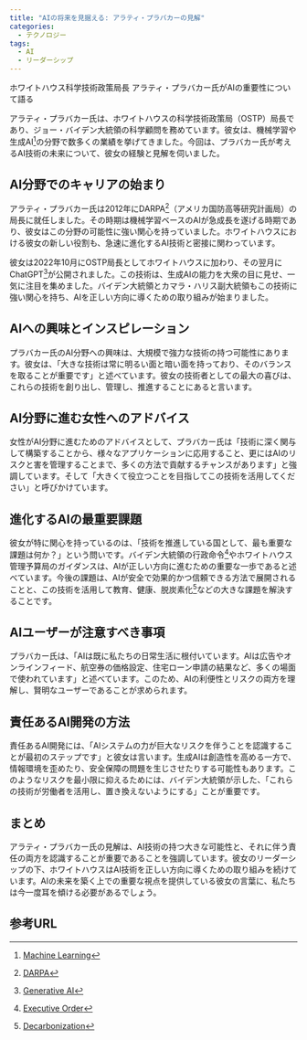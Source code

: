```yaml
---
title: "AIの将来を見据える: アラティ・プラバカーの見解"
categories:
  - テクノロジー
tags:
  - AI
  - リーダーシップ
---
```

ホワイトハウス科学技術政策局長 アラティ・プラバカー氏がAIの重要性について語る

アラティ・プラバカー氏は、ホワイトハウスの科学技術政策局（OSTP）局長であり、ジョー・バイデン大統領の科学顧問を務めています。彼女は、機械学習や生成AI[^1]の分野で数多くの業績を挙げてきました。今回は、プラバカー氏が考えるAI技術の未来について、彼女の経験と見解を伺いました。

## AI分野でのキャリアの始まり

アラティ・プラバカー氏は2012年にDARPA[^2]（アメリカ国防高等研究計画局）の局長に就任しました。その時期は機械学習ベースのAIが急成長を遂げる時期であり、彼女はこの分野の可能性に強い関心を持っていました。ホワイトハウスにおける彼女の新しい役割も、急速に進化するAI技術と密接に関わっています。

彼女は2022年10月にOSTP局長としてホワイトハウスに加わり、その翌月にChatGPT[^3]が公開されました。この技術は、生成AIの能力を大衆の目に見せ、一気に注目を集めました。バイデン大統領とカマラ・ハリス副大統領もこの技術に強い関心を持ち、AIを正しい方向に導くための取り組みが始まりました。

## AIへの興味とインスピレーション

プラバカー氏のAI分野への興味は、大規模で強力な技術の持つ可能性にあります。彼女は、「大きな技術は常に明るい面と暗い面を持っており、そのバランスを取ることが重要です」と述べています。彼女の技術者としての最大の喜びは、これらの技術を創り出し、管理し、推進することにあると言います。

## AI分野に進む女性へのアドバイス

女性がAI分野に進むためのアドバイスとして、プラバカー氏は「技術に深く関与して構築することから、様々なアプリケーションに応用すること、更にはAIのリスクと害を管理することまで、多くの方法で貢献するチャンスがあります」と強調しています。そして「大きくて役立つことを目指してこの技術を活用してください」と呼びかけています。

## 進化するAIの最重要課題

彼女が特に関心を持っているのは、「技術を推進している国として、最も重要な課題は何か？」という問いです。バイデン大統領の行政命令[^4]やホワイトハウス管理予算局のガイダンスは、AIが正しい方向に進むための重要な一歩であると述べています。今後の課題は、AIが安全で効果的かつ信頼できる方法で展開されることと、この技術を活用して教育、健康、脱炭素化[^5]などの大きな課題を解決することです。

## AIユーザーが注意すべき事項

プラバカー氏は、「AIは既に私たちの日常生活に根付いています。AIは広告やオンラインフィード、航空券の価格設定、住宅ローン申請の結果など、多くの場面で使われています」と述べています。このため、AIの利便性とリスクの両方を理解し、賢明なユーザーであることが求められます。

## 責任あるAI開発の方法

責任あるAI開発には、「AIシステムの力が巨大なリスクを伴うことを認識することが最初のステップです」と彼女は言います。生成AIは創造性を高める一方で、情報環境を歪めたり、安全保障の問題を生じさせたりする可能性もあります。このようなリスクを最小限に抑えるためには、バイデン大統領が示した、「これらの技術が労働者を活用し、置き換えないようにする」ことが重要です。

## まとめ

アラティ・プラバカー氏の見解は、AI技術の持つ大きな可能性と、それに伴う責任の両方を認識することが重要であることを強調しています。彼女のリーダーシップの下、ホワイトハウスはAI技術を正しい方向に導くための取り組みを続けています。AIの未来を築く上での重要な視点を提供している彼女の言葉に、私たちは今一度耳を傾ける必要があるでしょう。

## 参考URL

[^1]: [Machine Learning](https://www.nttdata-gsl.co.jp/related/column/what-is-machine-learning.html#:~:text=%E6%A9%9F%E6%A2%B0%E5%AD%A6%E7%BF%92%EF%BC%88Machine%20Learning%EF%BC%89%E3%81%A8,%E3%81%99%E3%82%8B%E3%83%87%E3%83%BC%E3%82%BF%E8%A7%A3%E6%9E%90%E6%8A%80%E8%A1%93%E3%81%A7%E3%81%99%E3%80%82)
[^2]: [DARPA](https://www.darpa.mil/)
[^3]: [Generative AI](https://www.nri.com/jp/knowledge/glossary/lst/sa/generative_ai)
[^4]: [Executive Order](https://eow.alc.co.jp/search?q=executive+order)
[^5]: [Decarbonization](https://www.ricoh.co.jp/magazines/green-transformation/glossary/decarbonization/#:~:text=%E8%84%B1%E7%82%AD%E7%B4%A0%E3%81%A8%E3%81%AF%E3%80%81CO,%E4%BD%BF%E3%82%8F%E3%82%8C%E3%82%8B%E3%81%93%E3%81%A8%E3%81%8C%E5%A4%9A%E3%81%84%E3%80%82)
[^6]: [AI Applications](https://learn.microsoft.com/ja-jp/azure/cloud-adoption-framework/innovate/best-practices/ai-applications)
[^7]: [Risk Management](https://www.splunk.com/ja_jp/data-insider/what-is-risk-management.html#:~:text=%E3%83%AA%E3%82%B9%E3%82%AF%E7%AE%A1%E7%90%86(%E3%83%AA%E3%82%B9%E3%82%AF%E3%83%9E%E3%83%8D%E3%82%B8%E3%83%A1%E3%83%B3%E3%83%88)%E3%81%A8%E3%81%AF%E3%80%81%E7%B5%84%E7%B9%94%E3%81%8C%E8%84%B1%E5%A8%81,%E3%81%99%E3%82%8B%E3%83%97%E3%83%A9%E3%82%AF%E3%83%86%E3%82%A3%E3%82%B9%E3%82%92%E6%8C%87%E3%81%97%E3%81%BE%E3%81%99%E3%80%82)
[^8]: [Privacy](https://ejje.weblio.jp/content/privacy)
[^9]: [Bias](https://ejje.weblio.jp/content/bias)
[^10]: [Ethics](https://eow.alc.co.jp/search?q=ethics)
[^11]: [Health Tech](https://www.ntt.com/bizon/glossary/e-h/healthtech.html)
[^12]: [NIST](https://www.samuraiz.co.jp/security/security_column01.html)
[]